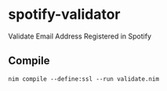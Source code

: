 # spotify-validator
 Validate Email Address Registered in Spotify
 
Compile
---------
 ```text
 nim compile --define:ssl --run validate.nim

```